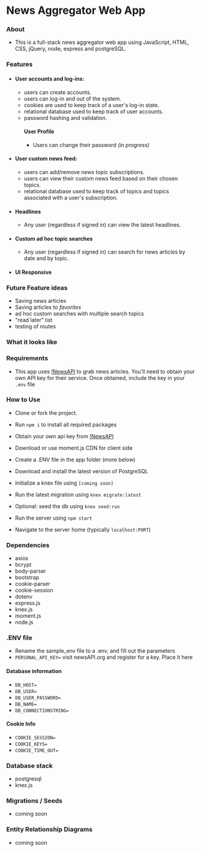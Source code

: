 # News Aggregator Web App

### About

- This is a full-stack news aggregator web app using JavaScript, HTML, CSS, jQuery, node, express and postgreSQL.

### Features

- #### User accounts and log-ins: 
  - users can create accounts.
  - users can log-in and out of the system. 
  - cookies are used to keep track of a user's log-in state.
  - relational database used to keep track of user accounts.
  - password hashing and validation.
    #### User Profile
    - Users can change their password *(in progress)*
- #### User custom news feed:
  - users can add/remove news topic subscriptions.
  - users can view their custom news feed based on their chosen topics.
  - relational database used to keep track of topics and topics associated with a user's subscription.
- #### Headlines
  - Any user (regardless if signed in) can view the latest headlines.
- #### Custom ad hoc topic searches
  - Any user (regardless if signed in) can search for news articles by date and by topic.
- #### UI Responsive

### Future Feature ideas

- Saving news articles
- Saving articles to *favorites*
- ad hoc custom searches with multiple search topics
- "read later" list
- testing of routes

### What it looks like



### Requirements

- This app uses [!NewsAPI](https://newsapi.org/) to grab news articles. You'll need to obtain your own API key for their service. Once obtained, include the key in your `.env` file

### How to Use

- Clone or fork the project.
- Run `npm i` to install all required packages
- Obtain your own api key from [!NewsAPI](https://newsapi.org/)
- Download or use moment.js CDN for client side
- Create a .ENV file in the app folder (more below)

- Download and install the latest version of PostgreSQL
- Initialize a knex file using `[coming soon]`
- Run the latest migration using `knex migrate:latest`
- Optional: seed the db using `knex seed:run`
- Run the server using `npm start`

- Navigate to the server home (typically `localhost:PORT`)

### Dependencies

- axios
- bcrypt
- body-parser
- bootstrap
- cookie-parser
- cookie-session
- dotenv
- express.js
- knex.js
- moment.js
- node.js

### .ENV file

- Rename the sample_env file to a .env, and fill out the parameters
- `PERSONAL_API_KEY=` visit newsAPI.org and register for a key. Place it here

#### Database information
- `DB_HOST=` 
- `DB_USER=`
- `DB_USER_PASSWORD=`
- `DB_NAME=`
- `DB_CONNECTIONSTRING=`

#### Cookie Info
- `COOKIE_SESSION=`
- `COOKIE_KEYS=`
- `COOKIE_TIME_OUT=`

### Database stack

- postgresql
- knex.js

### Migrations / Seeds

- coming soon

### Entity Relationship Diagrams

- coming soon
